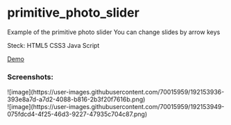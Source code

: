 # primitive_photo_slider
Example of the primitive photo slider
You can change slides by arrow keys

Steck: 
HTML5
CSS3
Java Script

<a href="https://deniskrav4enko.github.io/primitive_photo_slider/"> Demo </a>

<h3>Screenshots:</h3>
![image](https://user-images.githubusercontent.com/70015959/192153936-393e8a7d-a7d2-4088-b816-2b3f20f7616b.png)
<br>
![image](https://user-images.githubusercontent.com/70015959/192153949-075fdcd4-4f25-46d3-9227-47935c704c87.png)
